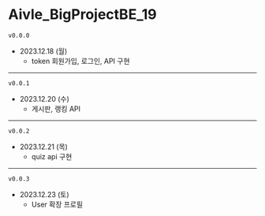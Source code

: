 <h1>Aivle_BigProjectBE_19</h2>

`v0.0.0`  
- 2023.12.18 (월)
  - token 회원가입, 로그인, API 구현
---
`v0.0.1`  
- 2023.12.20 (수)
  - 게시판, 랭킹 API
---
`v0.0.2`  
- 2023.12.21 (목)
  - quiz api 구현
---
`v0.0.3`  
- 2023.12.23 (토)
  - User 확장 프로필